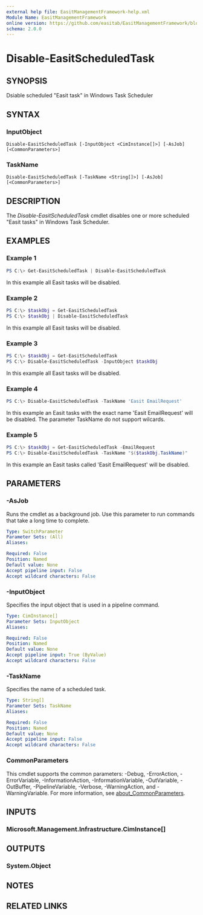 ```yaml
---
external help file: EasitManagementFramework-help.xml
Module Name: EasitManagementFramework
online version: https://github.com/easitab/EasitManagementFramework/blob/development/docs/v1/Disable-EasitScheduledTask.md
schema: 2.0.0
---
```


# Disable-EasitScheduledTask

## SYNOPSIS

Dsiable scheduled "Easit task" in Windows Task Scheduler

## SYNTAX

### InputObject
```
Disable-EasitScheduledTask [-InputObject <CimInstance[]>] [-AsJob] [<CommonParameters>]
```

### TaskName
```
Disable-EasitScheduledTask [-TaskName <String[]>] [-AsJob] [<CommonParameters>]
```

## DESCRIPTION

The *Disable-EasitScheduledTask* cmdlet disables one or more scheduled "Easit tasks" in Windows Task Scheduler.

## EXAMPLES

### Example 1

```powershell
PS C:\> Get-EasitScheduledTask | Disable-EasitScheduledTask
```

In this example all Easit tasks will be disabled.

### Example 2

```powershell
PS C:\> $taskObj = Get-EasitScheduledTask
PS C:\> $taskObj | Disable-EasitScheduledTask
```

In this example all Easit tasks will be disabled.

### Example 3

```powershell
PS C:\> $taskObj = Get-EasitScheduledTask
PS C:\> Disable-EasitScheduledTask -InputObject $taskObj
```

In this example all Easit tasks will be disabled.

### Example 4

```powershell
PS C:\> Disable-EasitScheduledTask -TaskName 'Easit EmailRequest'
```

In this example an Easit tasks with the exact name 'Easit EmailRequest' will be disabled. The parameter TaskName do not support wilcards.

### Example 5

```powershell
PS C:\> $taskObj = Get-EasitScheduledTask -EmailRequest
PS C:\> Disable-EasitScheduledTask -TaskName "$($taskObj.TaskName)"
```

In this example an Easit tasks called 'Easit EmailRequest' will be disabled.

## PARAMETERS

### -AsJob

Runs the cmdlet as a background job. Use this parameter to run commands that take a long time to complete.

```yaml
Type: SwitchParameter
Parameter Sets: (All)
Aliases:

Required: False
Position: Named
Default value: None
Accept pipeline input: False
Accept wildcard characters: False
```

### -InputObject

Specifies the input object that is used in a pipeline command.

```yaml
Type: CimInstance[]
Parameter Sets: InputObject
Aliases:

Required: False
Position: Named
Default value: None
Accept pipeline input: True (ByValue)
Accept wildcard characters: False
```

### -TaskName

Specifies the name of a scheduled task.

```yaml
Type: String[]
Parameter Sets: TaskName
Aliases:

Required: False
Position: Named
Default value: None
Accept pipeline input: False
Accept wildcard characters: False
```

### CommonParameters
This cmdlet supports the common parameters: -Debug, -ErrorAction, -ErrorVariable, -InformationAction, -InformationVariable, -OutVariable, -OutBuffer, -PipelineVariable, -Verbose, -WarningAction, and -WarningVariable. For more information, see [about_CommonParameters](http://go.microsoft.com/fwlink/?LinkID=113216).

## INPUTS

### Microsoft.Management.Infrastructure.CimInstance[]

## OUTPUTS

### System.Object

## NOTES

## RELATED LINKS
